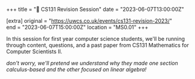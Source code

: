 +++
title = "🧠 CS131 Revision Session"
date = "2023-06-07T13:00:00Z"

[extra]
original = "https://uwcs.co.uk/events/cs131-revision-2023/"    
end = "2023-06-07T15:00:00Z"
location = "MS0.01"
+++

In this session for first year computer science students, we'll be running through content, questions, and a past paper from CS131 Mathematics for Computer Scientists II. 

*don't worry, we'll pretend we understand why they made one section calculus-based and the other focused on linear algebra!*
